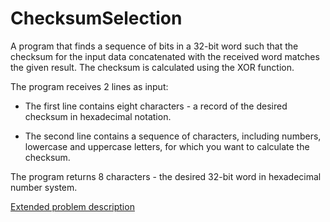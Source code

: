 # ChecksumSelection
A program that finds a sequence of bits in a 32-bit word such that the checksum for the input data concatenated with the received word matches the given result. The checksum is calculated using the XOR function.

The program receives 2 lines as input:

- The first line contains eight characters - a record of the desired checksum in hexadecimal notation.

- The second line contains a sequence of characters, including numbers, lowercase and uppercase letters, for which you want to calculate the checksum.

The program returns 8 characters - the desired 32-bit word in hexadecimal number system.

[Extended problem description](https://stepik.org/lesson/59926/step/1?unit=40893)
